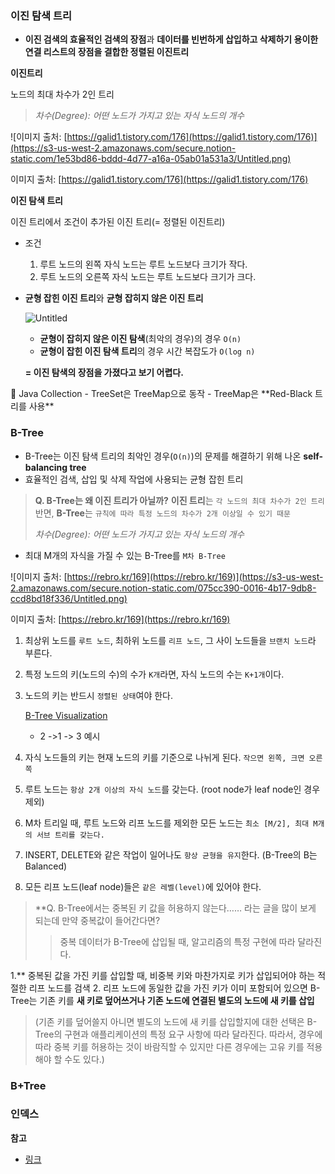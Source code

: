 ### 이진 탐색 트리

- **이진 검색의 효율적인 검색의 장점**과 **데이터를 빈번하게 삽입하고 삭제하기 용이한 연결 리스트의 장점을 결합한 정렬된 이진트리**

**이진트리**

노드의 최대 차수가 2인 트리

> *차수(Degree): 어떤 노드가 가지고 있는 자식 노드의 개수*
>

![이미지 출처: [https://galid1.tistory.com/176](https://galid1.tistory.com/176)](https://s3-us-west-2.amazonaws.com/secure.notion-static.com/1e53bd86-bddd-4d77-a16a-05ab01a531a3/Untitled.png)

이미지 출처: [https://galid1.tistory.com/176](https://galid1.tistory.com/176)

**이진 탐색 트리**

이진 트리에서 조건이 추가된 이진 트리(= 정렬된 이진트리)

- 조건
    1. 루트 노드의 왼쪽 자식 노드는 루트 노드보다 크기가 작다.
    2. 루트 노드의 오른쪽 자식 노드는 루트 노드보다 크기가 크다.

- **균형 잡힌 이진 트리**와 **균형 잡히지 않은 이진 트리**

  ![Untitled](https://s3-us-west-2.amazonaws.com/secure.notion-static.com/8891b0a7-6342-4a7d-a51b-8b3d4f468027/Untitled.png)

    - **균형이 잡히지 않은 이진 탐색**(최악의 경우)의 경우 `O(n)`
    - **균형이 잡힌 이진 탐색 트리**의 경우 시간 복잡도가 `O(log n)`

  **= 이진 탐색의 장점을 가졌다고 보기 어렵다.**


<aside>
📢 Java Collection
- TreeSet은 TreeMap으로 동작
- TreeMap은 **Red-Black 트리를 사용**

</aside>

### B-Tree

- B-Tree는 이진 탐색 트리의 최악인 경우(`O(n)`)의 문제를 해결하기 위해 나온 **self-balancing tree**
- 효율적인 검색, 삽입 및 삭제 작업에 사용되는 균형 잡힌 트리

> **Q. B-Tree는 왜 이진 트리가 아닐까?**
**이진 트리**는 `각 노드의 최대 차수가 2인 트리`
반면, **B-Tree**는 `규칙에 따라 특정 노드의 차수가 2개 이상일 수 있기 때문`
>
>
> *차수(Degree): 어떤 노드가 가지고 있는 자식 노드의 개수*
>
- 최대 M개의 자식을 가질 수 있는 B-Tree를 `M차 B-Tree`

![이미지 출처: [https://rebro.kr/169](https://rebro.kr/169)](https://s3-us-west-2.amazonaws.com/secure.notion-static.com/075cc390-0016-4b17-9db8-ccd8bd18f336/Untitled.png)

이미지 출처: [https://rebro.kr/169](https://rebro.kr/169)

1. 최상위 노드를 `루트 노드`, 최하위 노드를 `리프 노드`, 그 사이 노드들을 `브랜치 노드`라 부른다.
2. 특정 노드의 키(노드의 수)의 수가 `K개`라면, 자식 노드의 수는 `K+1개`이다.
3. 노드의 키는 반드시 `정렬된 상태`여야 한다.

   [B-Tree Visualization](https://www.cs.usfca.edu/~galles/visualization/BTree.html)

    - 2 ->1 -> 3 예시
4. 자식 노드들의 키는 현재 노드의 키를 기준으로 나뉘게 된다. `작으면 왼쪽, 크면 오른쪽`
5. 루트 노드는 `항상 2개 이상의 자식 노드`를 갖는다. (root node가 leaf node인 경우 제외)
6. M차 트리일 때, 루트 노드와 리프 노드를 제외한 모든 노드는 `최소 [M/2], 최대 M개의 서브 트리를 갖는다.`
7. INSERT, DELETE와 같은 작업이 일어나도 `항상 균형을 유지`한다. (B-Tree의 B는 Balanced)
8. 모든 리프 노드(leaf node)들은 `같은 레벨(level)`에 있어야 한다.

> **Q. B-Tree에서는 중복된 키 값을 허용하지 않는다…… 라는 글을 많이 보게 되는데 만약 중복값이 들어간다면?
>> 중복 데이터가 B-Tree에 삽입될 때, 알고리즘의 특정 구현에 따라 달라진다.

1.** 중복된 값을 가진 키를 삽입할 때, 비중복 키와 마찬가지로 키가 삽입되어야 하는 적절한 리프 노드를 검색
2. 리프 노드에 동일한 값을 가진 키가 이미 포함되어 있으면 B-Tree는 기존 키를 **새 키로 덮어쓰거나 기존 노드에 연결된 별도의 노드에 새 키를 삽입**
>
>
> (기존 키를 덮어쓸지 아니면 별도의 노드에 새 키를 삽입할지에 대한 선택은 B-Tree의 구현과 애플리케이션의 특정 요구 사항에 따라 달라진다. 따라서, 경우에 따라 중복 키를 허용하는 것이 바람직할 수 있지만 다른 경우에는 고유 키를 적용해야 할 수도 있다.)
>

### B+Tree

### 인덱스

**참고**

- [링크](https://velog.io/@main_door/이진-트리와-이진-탐색-트리)
